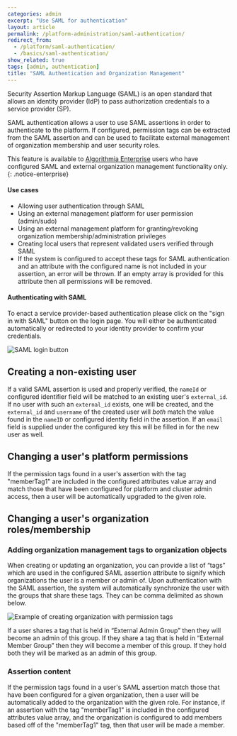 ```yaml
---
categories: admin
excerpt: "Use SAML for authentication"
layout: article
permalink: /platform-administration/saml-authentication/
redirect_from:
  - /platform/saml-authentication/
  - /basics/saml-authentication/
show_related: true
tags: [admin, authentication]
title: "SAML Authentication and Organization Management"
---
```


Security Assertion Markup Language (SAML) is an open standard that allows an identity provider (IdP) to pass authorization credentials to a service provider (SP).

SAML authentication allows a user to use SAML assertions in order to authenticate to the platform. If configured, permission tags can be extracted from the SAML assertion and can be used to facilitate external management of organization membership and user security roles.

This feature is available to [Algorithmia Enterprise](/enterprise) users who have configured SAML and external organization management functionality only.
{: .notice-enterprise}

#### Use cases
-  Allowing user authentication through SAML
-  Using an external management platform for user permission (admin/sudo)
-  Using an external management platform for granting/revoking organization membership/administration privileges
-  Creating local users that represent validated users verified through SAML
-  If the system is configured to accept these tags for SAML authentication and an attribute with the configured name is not included in your assertion, an error will be thrown. If an empty array is provided for this attribute then all permissions will be removed.

#### Authenticating with SAML

To enact a service provider-based authentication please click on the "sign in with SAML" button on the login page. You will either be authenticated automatically or redirected to your identity provider to confirm your credentials.

![SAML login button](/developers/images/post_images/saml/saml-login-button.png)

## Creating a non-existing user

If a valid SAML assertion is used and properly verified, the `nameId` or configured identifier field will be matched to an existing user's `external_id`. If no user with such an `external_id` exists, one will be created, and the `external_id` and `username` of the created user will _both_ match the value found in the `nameID` or configured identity field in the assertion. If an `email` field is supplied under the configured key this will be filled in for the new user as well.

## Changing a user's platform permissions

If the permission tags found in a user's assertion with the tag "memberTag1" are included in the configured attributes value array and match those that have been configured for platform and cluster admin access, then a user will be automatically upgraded to the given role.

## Changing a user's organization roles/membership

### Adding organization management tags to organization objects

When creating or updating an organization, you can provide a list of “tags” which are used in the configured SAML assertion attribute to signify which organizations the user is a member or admin of. Upon authentication with the SAML assertion, the system will automatically synchronize the user with the groups that share these tags. They can be comma delimited as shown below.

![Example of creating organization with permission tags](/developers/images/post_images/jwt-sync/create_org_perm_tags.png)

If a user shares a tag that is held in “External Admin Group” then they will become an admin of this group. If they share a tag that is held in “External Member Group” then they will become a member of this group. If they hold both they will be marked as an admin of this group.

### Assertion content

If the permission tags found in a user's SAML assertion match those that have been configured for a given organization, then a user will be automatically added to the organization with the given role. For instance, if an assertion with the tag "memberTag1" is included in the configured attributes value array, and the organization is configured to add members based off of the "memberTag1" tag, then that user will be made a member.
